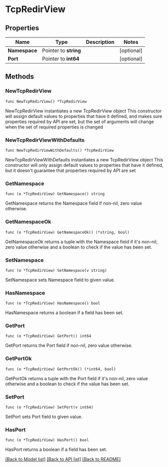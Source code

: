 # TcpRedirView

## Properties

Name | Type | Description | Notes
------------ | ------------- | ------------- | -------------
**Namespace** | Pointer to **string** |  | [optional] 
**Port** | Pointer to **int64** |  | [optional] 

## Methods

### NewTcpRedirView

`func NewTcpRedirView() *TcpRedirView`

NewTcpRedirView instantiates a new TcpRedirView object
This constructor will assign default values to properties that have it defined,
and makes sure properties required by API are set, but the set of arguments
will change when the set of required properties is changed

### NewTcpRedirViewWithDefaults

`func NewTcpRedirViewWithDefaults() *TcpRedirView`

NewTcpRedirViewWithDefaults instantiates a new TcpRedirView object
This constructor will only assign default values to properties that have it defined,
but it doesn't guarantee that properties required by API are set

### GetNamespace

`func (o *TcpRedirView) GetNamespace() string`

GetNamespace returns the Namespace field if non-nil, zero value otherwise.

### GetNamespaceOk

`func (o *TcpRedirView) GetNamespaceOk() (*string, bool)`

GetNamespaceOk returns a tuple with the Namespace field if it's non-nil, zero value otherwise
and a boolean to check if the value has been set.

### SetNamespace

`func (o *TcpRedirView) SetNamespace(v string)`

SetNamespace sets Namespace field to given value.

### HasNamespace

`func (o *TcpRedirView) HasNamespace() bool`

HasNamespace returns a boolean if a field has been set.

### GetPort

`func (o *TcpRedirView) GetPort() int64`

GetPort returns the Port field if non-nil, zero value otherwise.

### GetPortOk

`func (o *TcpRedirView) GetPortOk() (*int64, bool)`

GetPortOk returns a tuple with the Port field if it's non-nil, zero value otherwise
and a boolean to check if the value has been set.

### SetPort

`func (o *TcpRedirView) SetPort(v int64)`

SetPort sets Port field to given value.

### HasPort

`func (o *TcpRedirView) HasPort() bool`

HasPort returns a boolean if a field has been set.


[[Back to Model list]](../README.md#documentation-for-models) [[Back to API list]](../README.md#documentation-for-api-endpoints) [[Back to README]](../README.md)


